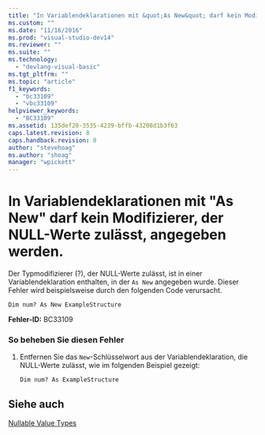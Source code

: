 ```yaml
---
title: "In Variablendeklarationen mit &quot;As New&quot; darf kein Modifizierer, der NULL-Werte zul&#228;sst, angegeben werden. | Microsoft Docs"
ms.custom: ""
ms.date: "11/16/2016"
ms.prod: "visual-studio-dev14"
ms.reviewer: ""
ms.suite: ""
ms.technology: 
  - "devlang-visual-basic"
ms.tgt_pltfrm: ""
ms.topic: "article"
f1_keywords: 
  - "bc33109"
  - "vbc33109"
helpviewer_keywords: 
  - "BC33109"
ms.assetid: 135def20-3535-4239-bffb-43208d1b3f63
caps.latest.revision: 8
caps.handback.revision: 8
author: "stevehoag"
ms.author: "shoag"
manager: "wpickett"
---
```

# In Variablendeklarationen mit &quot;As New&quot; darf kein Modifizierer, der NULL-Werte zul&#228;sst, angegeben werden.
Der Typmodifizierer \(?\), der NULL\-Werte zulässt, ist in einer Variablendeklaration enthalten, in der `As New` angegeben wurde. Dieser Fehler wird beispielsweise durch den folgenden Code verursacht.  
  
```vb#  
Dim num? As New ExampleStructure  
```  
  
 **Fehler\-ID:** BC33109  
  
### So beheben Sie diesen Fehler  
  
1.  Entfernen Sie das `New`\-Schlüsselwort aus der Variablendeklaration, die NULL\-Werte zulässt, wie im folgenden Beispiel gezeigt:  
  
    ```vb#  
    Dim num? As ExampleStructure  
    ```  
  
## Siehe auch  
 [Nullable Value Types](../../visual-basic/programming-guide/language-features/data-types/nullable-value-types.md)